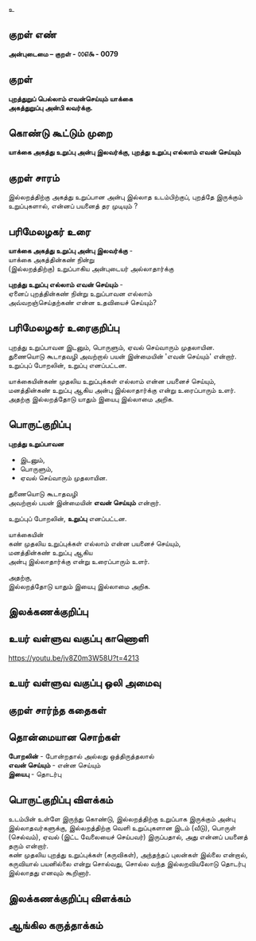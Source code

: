 உ

## குறள் எண் 

**அன்புடைமை – குறள் - ௦௦௭௯ - 0079**  

## குறள் 

**புறத்துறுப் பெல்லாம் எவன்செய்யும் யாக்கை  
அகத்துறுப்பு அன்பி லவர்க்கு.** 

## கொண்டு கூட்டும் முறை

**யாக்கை அகத்து உறுப்பு அன்பு இலவர்க்கு, புறத்து உறுப்பு எல்லாம் எவன் செய்யும்**  

## குறள் சாரம் 

இல்லறத்திற்கு அகத்து உறுப்பான அன்பு இல்லாத உடம்பிற்குப், புறத்தே இருக்கும் உறுப்புகளால், என்னப் பயனைத் தர முடியும் ?

## பரிமேலழகர் உரை

**யாக்கை அகத்து உறுப்பு அன்பு இலவர்க்கு** -  
யாக்கை அகத்தின்கண் நின்று  
(இல்லறத்திற்கு) உறுப்பாகிய அன்புடையர் அல்லாதார்க்கு  

**புறத்து உறுப்பு எல்லாம் எவன் செய்யும்** -  
ஏனைப் புறத்தின்கண் நின்று உறுப்பாவன எல்லாம்  
அவ்வறஞ்செய்தற்கண் என்ன உதவியைச் செய்யும்?  

## பரிமேலழகர் உரைகுறிப்பு   

புறத்து உறுப்பாவன இடனும், பொருளும், ஏவல் செய்வாரும் முதலாயின.  
துணையொடு கூடாதவழி அவற்றால் பயன் இன்மையின் 'எவன் செய்யும்' என்றார்.  
உறுப்புப் போறலின், உறுப்பு எனப்பட்டன.  

யாக்கையின்கண் முதலிய உறுப்புக்கள் எல்லாம் என்ன பயனைச் செய்யும், மனத்தின்கண் உறுப்பு ஆகிய அன்பு இல்லாதார்க்கு என்று உரைப்பாரும் உளர்.  
அதற்கு இல்லறத்தோடு யாதும் இயைபு இல்லாமை அறிக.  

## பொருட்குறிப்பு 

**புறத்து உறுப்பாவன**  
* இடனும்,  
* பொருளும்,  
* ஏவல் செய்வாரும் முதலாயின.  

துணையொடு கூடாதவழி  
அவற்றால் பயன் இன்மையின் **எவன் செய்யும்** என்றார். 

உறுப்புப் போறலின், **உறுப்பு** எனப்பட்டன.  

யாக்கையின்  
கண் முதலிய உறுப்புக்கள் எல்லாம் என்ன பயனைச் செய்யும்,  
மனத்தின்கண் உறுப்பு ஆகிய  
அன்பு இல்லாதார்க்கு என்று உரைப்பாரும் உளர்.  

அதற்கு,  
இல்லறத்தோடு யாதும் இயைபு இல்லாமை அறிக.  

## இலக்கணக்குறிப்பு  


## உயர் வள்ளுவ வகுப்பு காணொளி

https://youtu.be/jv8Z0m3W58U?t=4213

## உயர் வள்ளுவ வகுப்பு ஒலி அமைவு 

 
## குறள் சார்ந்த கதைகள் 


## தொன்மையான சொற்கள்

**போறலின்** - போன்றதால் அல்லது ஒத்திருத்தலால்  
**எவன் செய்யும்** - என்ன செய்யும்   
**இயைபு** - தொடர்பு 

## பொருட்குறிப்பு விளக்கம்

உடம்பின் உள்ளே இருந்து கொண்டு, இல்லறத்திற்கு உறுப்பாக இருக்கும் அன்பு இல்லாதவர்களுக்கு, இல்லறத்திற்கு வெளி உறுப்புகளான இடம் (வீடு), பொருள் (செல்வம்), ஏவல் (இட்ட வேலையைச் செய்பவர்) இருப்பதால், அது என்னப் பயனைத் தரும் என்றார்.  
கண் முதலிய புறத்து உறுப்புக்கள் (கருவிகள்), அந்தந்தப் புலன்கள் இல்லை என்றால், கருவியால் பயனில்லை என்று சொல்வது, சொல்ல வந்த இல்லறவியலோடு தொடர்பு இல்லாதது எனவும் கூறினார்.

## இலக்கணக்குறிப்பு விளக்கம்


## ஆங்கில கருத்தாக்கம் 


